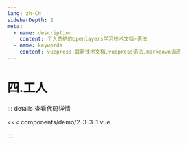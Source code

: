 ```yaml
---
lang: zh-CN
sidebarDepth: 2
meta:
  - name: description
    content: 个人总结的openlayers学习技术文档-语法
  - name: keywords
    content: vuepress,最新技术文档,vuepress语法,markdown语法
---
```


# 四.工人

  <Container url="/resume/?type=openlayers&name=2-3-3-1.vue" />

::: details 查看代码详情

<<< components/demo/2-3-3-1.vue

:::




